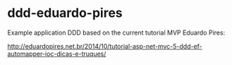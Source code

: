 # ddd-eduardo-pires

Example application DDD based on the current tutorial MVP Eduardo Pires:

http://eduardopires.net.br/2014/10/tutorial-asp-net-mvc-5-ddd-ef-automapper-ioc-dicas-e-truques/

